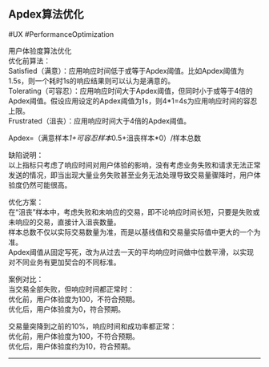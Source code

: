 <!--
[153] [201728830] [2025-07-21 05:46] 
-->

## Apdex算法优化
#UX #PerformanceOptimization

用户体验度算法优化  
优化前算法：  
Satisfied（满意）：应用响应时间低于或等于Apdex阈值。比如Apdex阈值为1.5s，则一个耗时1s的响应结果则可以认为是满意的。  
Tolerating（可容忍）：应用响应时间大于Apdex阈值，但同时小于或等于4倍的Apdex阈值。假设应用设定的Apdex阈值为1s，则4*1=4s为应用响应时间的容忍上限。  
Frustrated（沮丧）：应用响应时间大于4倍的Apdex阈值。  
  
Apdex=（满意样本*1+可容忍样本*0.5+沮丧样本*0）/样本总数  
  
缺陷说明：  
以上指标只考虑了响应时间对用户体验的影响，没有考虑业务失败和请求无法正常发送的情况，即当出现大量业务失败甚至业务无法处理导致交易量骤降时，用户体验度仍然可能很高。  
  
优化方案：  
在“沮丧”样本中，考虑失败和未响应的交易，即不论响应时间长短，只要是失败或未响应的交易，直接计入沮丧数量。  
样本总数不仅以实际交易数量为准，而是以基线值和交易量实际值中更大的一个为准。  
Apdex阈值从固定写死，改为从过去一天的平均响应时间做中位数平滑，以实现对不同业务有更加契合的不同标准。  
  
案例对比：  
当交易全部失败，但响应时间都正常时：  
优化前，用户体验度为100，不符合预期。  
优化后，用户体验度为0，符合预期。  
  
交易量突降到之前的10%，响应时间和成功率都正常：  
优化前，用户体验度为100，不符合预期。  
优化后，用户体验度约为10，符合预期。  

---


